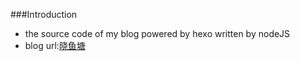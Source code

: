 ###Introduction
* the source code of my blog powered by hexo written by nodeJS
* blog url:[晓鱼塘](http://blog.sariel.life "晓鱼塘")
